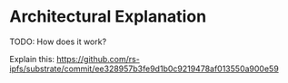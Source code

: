 # Architectural Explanation

TODO: How does it work?

Explain this: <https://github.com/rs-ipfs/substrate/commit/ee328957b3fe9d1b0c9219478af013550a900e59>
